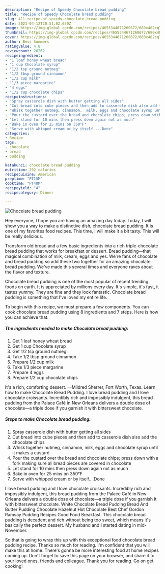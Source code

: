 ```yaml
---
description: "Recipe of Speedy Chocolate bread pudding"
title: "Recipe of Speedy Chocolate bread pudding"
slug: 411-recipe-of-speedy-chocolate-bread-pudding
date: 2021-04-12T20:51:02.650Z
image: https://img-global.cpcdn.com/recipes/4655344671260672/680x482cq70/chocolate-bread-pudding-recipe-main-photo.jpg
thumbnail: https://img-global.cpcdn.com/recipes/4655344671260672/680x482cq70/chocolate-bread-pudding-recipe-main-photo.jpg
cover: https://img-global.cpcdn.com/recipes/4655344671260672/680x482cq70/chocolate-bread-pudding-recipe-main-photo.jpg
author: Bess Summers
ratingvalue: 4.8
reviewcount: 26262
recipeingredient:
- "1 loaf honey wheat bread"
- "1 cup Chocolate syrup"
- "1/2 tsp ground nutmeg"
- "1/2 tbsp ground cinnamon"
- "1/2 cup milk"
- "1/3 piece margarine"
- "4 eggs"
- "1/2 cup chocolate chips"
recipeinstructions:
- "Spray casserole dish with butter getting all sides"
- "Cut bread into cube pieces and then add to casserole dish also add the chocolate chips"
- "Whisk together nutmeg, cinnamon,  milk, eggs and chocolate syrup until it makes a custard"
- "Pour the custard over the bread and chocolate chips; press down with a fork making sure all bread pieces are covered in chocolate"
- "Let stand for 10 mins then press down again not as much"
- "Bake in oven for 25 mins on 350°F"
- "Serve with whipped cream or by itself....Done"
categories:
- Recipe
tags:
- chocolate
- bread
- pudding

katakunci: chocolate bread pudding 
nutrition: 292 calories
recipecuisine: American
preptime: "PT15M"
cooktime: "PT48M"
recipeyield: "4"
recipecategory: Dinner

---
```



![Chocolate bread pudding](https://img-global.cpcdn.com/recipes/4655344671260672/680x482cq70/chocolate-bread-pudding-recipe-main-photo.jpg)

Hey everyone, I hope you are having an amazing day today. Today, I will show you a way to make a distinctive dish, chocolate bread pudding. It is one of my favorites food recipes. This time, I will make it a bit tasty. This will be really delicious.

Transform old bread and a few basic ingredients into a rich triple-chocolate bread pudding that works for breakfast or dessert. Bread pudding—that magical combination of milk, cream, eggs and yes. We&#39;re fans of chocolate and bread pudding so add these two together for an amazing chocolate bread pudding. We&#39;ve made this several times and everyone raves about the flavor and texture.

Chocolate bread pudding is one of the most popular of recent trending foods on earth. It is appreciated by millions every day. It's simple, it's fast, it tastes yummy. They are fine and they look fantastic. Chocolate bread pudding is something that I've loved my entire life.


To begin with this recipe, we must prepare a few components. You can cook chocolate bread pudding using 8 ingredients and 7 steps. Here is how you can achieve that.

<!--inarticleads1-->

##### The ingredients needed to make Chocolate bread pudding:

1. Get 1 loaf honey wheat bread
1. Get 1 cup Chocolate syrup
1. Get 1/2 tsp ground nutmeg
1. Take 1/2 tbsp ground cinnamon
1. Prepare 1/2 cup milk
1. Take 1/3 piece margarine
1. Prepare 4 eggs
1. Prepare 1/2 cup chocolate chips


It&#39;s a rich, comforting dessert. —Mildred Sherrer, Fort Worth, Texas. Learn how to make Chocolate Bread Pudding. I love bread pudding and I love chocolate croissants. Incredibly rich and impossibly indulgent, this bread pudding from the Palace Café in New Orleans delivers a double dose of chocolate—a triple dose if you garnish it with bittersweet chocolate. 

<!--inarticleads2-->

##### Steps to make Chocolate bread pudding:

1. Spray casserole dish with butter getting all sides
1. Cut bread into cube pieces and then add to casserole dish also add the chocolate chips
1. Whisk together nutmeg, cinnamon,  milk, eggs and chocolate syrup until it makes a custard
1. Pour the custard over the bread and chocolate chips; press down with a fork making sure all bread pieces are covered in chocolate
1. Let stand for 10 mins then press down again not as much
1. Bake in oven for 25 mins on 350°F
1. Serve with whipped cream or by itself....Done


I love bread pudding and I love chocolate croissants. Incredibly rich and impossibly indulgent, this bread pudding from the Palace Café in New Orleans delivers a double dose of chocolate—a triple dose if you garnish it with bittersweet chocolate. White Chocolate Bread Pudding Bread And Butter Pudding Chocolate Hazelnut Hot Chocolate Best Chef Gordon Ramsay Pudding Recipes Good Food Breakfast. This chocolate bread pudding is decadent and rich without being too sweet, which means it&#39;s basically the perfect dessert. My husband and I started dating in mid-November. 

So that is going to wrap this up with this exceptional food chocolate bread pudding recipe. Thanks so much for reading. I'm confident that you will make this at home. There's gonna be more interesting food at home recipes coming up. Don't forget to save this page on your browser, and share it to your loved ones, friends and colleague. Thank you for reading. Go on get cooking!
